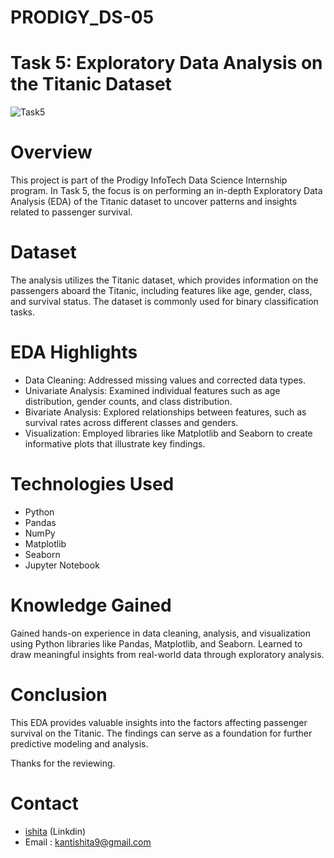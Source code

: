 # PRODIGY_DS-05
# Task 5: Exploratory Data Analysis on the Titanic Dataset

![Task5](https://github.com/user-attachments/assets/6f29d906-96dd-4ca6-aaf1-67ed38237002)

# Overview
This project is part of the Prodigy InfoTech Data Science Internship program. In Task 5, the focus is on performing an in-depth Exploratory Data Analysis (EDA) of the Titanic dataset to uncover patterns and insights related to passenger survival.

# Dataset
The analysis utilizes the Titanic dataset, which provides information on the passengers aboard the Titanic, including features like age, gender, class, and survival status. The dataset is commonly used for binary classification tasks.

# EDA Highlights
* Data Cleaning: Addressed missing values and corrected data types.
* Univariate Analysis: Examined individual features such as age distribution, gender counts, and class distribution.
* Bivariate Analysis: Explored relationships between features, such as survival rates across different classes and genders.
* Visualization: Employed libraries like Matplotlib and Seaborn to create informative plots that illustrate key findings.

# Technologies Used
* Python
* Pandas
* NumPy
* Matplotlib
* Seaborn
* Jupyter Notebook

# Knowledge Gained
Gained hands-on experience in data cleaning, analysis, and visualization using Python libraries like Pandas, Matplotlib, and Seaborn. Learned to draw meaningful insights from real-world data through exploratory analysis.

# Conclusion
This EDA provides valuable insights into the factors affecting passenger survival on the Titanic. The findings can serve as a foundation for further predictive modeling and analysis.

Thanks for the reviewing.

# Contact
* [ishita](www.linkedin.com/in/kantishita9) (Linkdin)
* Email : kantishita9@gmail.com



